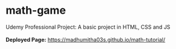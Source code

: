 # math-game
Udemy Professional Project: A basic project in HTML, CSS and JS
<br/><br/>
**Deployed Page:** https://madhumitha03s.github.io/math-tutorial/
